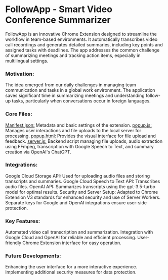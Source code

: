 # FollowApp - Smart Video Conference Summarizer
FollowApp is an innovative Chrome Extension designed to streamline the workflow in team-based environments. It automatically transcribes video call recordings and generates detailed summaries, including key points and assigned tasks with deadlines. The app addresses the common challenge of summarizing meetings and tracking action items, especially in multilingual settings.

<h3>Motivation:</h3>
The idea emerged from our daily challenges in managing team communication and tasks in a global work environment. The application saves significant time in summarizing meetings and understanding follow-up tasks, particularly when conversations occur in foreign languages.

<h3>Core Files:</h3>
<u>Manifest.json:</u> Metadata and basic settings of the extension.
<u>popup.js:</u> Manages user interactions and file uploads to the local server for processing.
<u>popup.html:</u> Provides the visual interface for file upload and feedback.
<u>server.js:</u> Backend script managing file uploads, audio extraction using FFmpeg, transcription with Google Speech to Text, and summary creation via OpenAI's ChatGPT.

<h3>Integrations:</h3>
Google Cloud Storage API: Used for uploading audio files and storing transcripts and summaries.
Google Cloud Speech to Text API: Transcribes audio files.
OpenAI API: Summarizes transcripts using the gpt-3.5-turbo model for optimal results.
Security and Server Setup: Adapted to Chrome Extension V3 standards for enhanced security and use of Server Workers. Separate keys for Google and OpenAI integrations ensure user-side protection.

<h3>Key Features:</h3>
Automated video call transcription and summarization.
Integration with Google Cloud and OpenAI for reliable and efficient processing.
User-friendly Chrome Extension interface for easy operation.

<h3>Future Developments:</h3>
Enhancing the user interface for a more interactive experience.
Implementing additional security measures for data protection.
